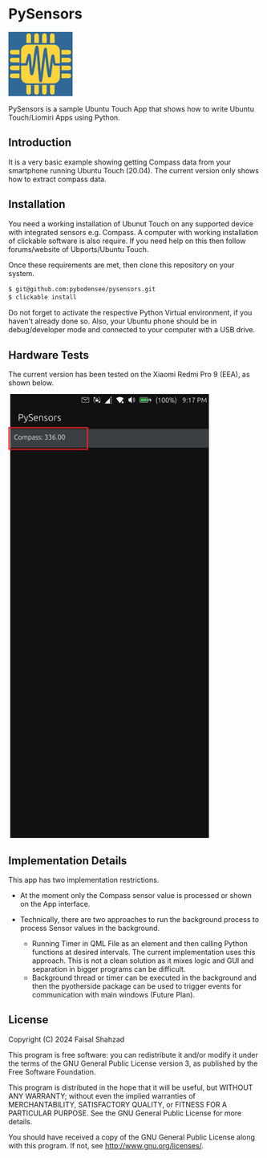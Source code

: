 # PySensors
![PySensors Logo](assets/logo.png)


PySensors is a sample Ubuntu Touch App that shows how to write Ubuntu Touch/Liomiri Apps using Python. 

## Introduction

It is a very basic example showing getting Compass data from your smartphone running Ubuntu Touch (20.04). The current version only shows how to extract compass data.

## Installation

You need a working installation of Ubunut Touch on any supported device with integrated sensors e.g. Compass. A computer with working installation of clickable software is also require. If you need help on this then follow forums/website of Ubports/Ubuntu Touch.

Once these requirements are met, then clone this repository on your system. 

```bash
$ git@github.com:pybodensee/pysensors.git
$ clickable install
```

Do not forget to activate the respective Python Virtual environment, if you haven't already done so. Also, your Ubuntu phone should be in debug/developer mode and connected to your computer with a USB drive.

## Hardware Tests

The current version has been tested on the Xiaomi Redmi Pro 9 (EEA), as shown below.

![PySensors Running on Xiaomi Redmi Pro 9 with Ubunut Touch/Liomiri ](assets/screnshot_dark.png)

## Implementation Details

This app has two implementation restrictions.

- At the moment only the Compass sensor value is processed or shown on the App interface.

- Technically, there are two approaches to run the background process to process Sensor values in the background.
    - Running Timer in QML File as an element and then calling Python functions at desired intervals. The current implementation uses this approach. This is not a clean solution as it mixes logic and GUI and separation in bigger programs can be difficult.
    - Background thread or timer can be executed in the background and then the pyotherside package can be used to trigger events for communication with main windows (Future Plan). 


## License

Copyright (C) 2024  Faisal Shahzad

This program is free software: you can redistribute it and/or modify it under
the terms of the GNU General Public License version 3, as published by the
Free Software Foundation.

This program is distributed in the hope that it will be useful, but WITHOUT ANY
WARRANTY; without even the implied warranties of MERCHANTABILITY, SATISFACTORY
QUALITY, or FITNESS FOR A PARTICULAR PURPOSE.  See the GNU General Public License
for more details.

You should have received a copy of the GNU General Public License along with
this program. If not, see <http://www.gnu.org/licenses/>.
